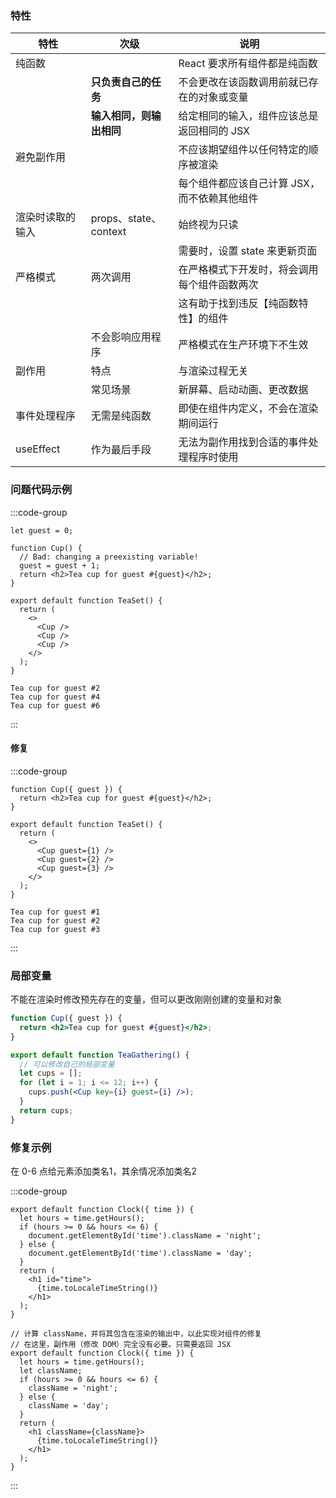### 特性

| 特性             | 次级                     | 说明                                         |
| ---------------- | ------------------------ | -------------------------------------------- |
| 纯函数           |                          | React 要求所有组件都是纯函数                 |
|                  | **只负责自己的任务**     | 不会更改在该函数调用前就已存在的对象或变量   |
|                  | **输入相同，则输出相同** | 给定相同的输入，组件应该总是返回相同的 JSX   |
| 避免副作用       |                          | 不应该期望组件以任何特定的顺序被渲染         |
|                  |                          | 每个组件都应该自己计算 JSX，而不依赖其他组件 |
| 渲染时读取的输入 | props、state、context    | 始终视为只读                                 |
|                  |                          | 需要时，设置 state 来更新页面                |
| 严格模式         | 两次调用                 | 在严格模式下开发时，将会调用每个组件函数两次 |
|                  |                          | 这有助于找到违反【纯函数特性】的组件         |
|                  | 不会影响应用程序         | 严格模式在生产环境下不生效                   |
| 副作用           | 特点                     | 与渲染过程无关                               |
|                  | 常见场景                 | 新屏幕、启动动画、更改数据                   |
| 事件处理程序     | 无需是纯函数             | 即使在组件内定义，不会在渲染期间运行         |
| useEffect        | 作为最后手段             | 无法为副作用找到合适的事件处理程序时使用     |



### 问题代码示例

:::code-group

```[App.js]jsx
let guest = 0;

function Cup() {
  // Bad: changing a preexisting variable!
  guest = guest + 1;
  return <h2>Tea cup for guest #{guest}</h2>;
}

export default function TeaSet() {
  return (
    <>
      <Cup />
      <Cup />
      <Cup />
    </>
  );
}
```

```[结果]javascript
Tea cup for guest #2
Tea cup for guest #4
Tea cup for guest #6
```

:::



#### 修复

:::code-group

```[App.js]jsx
function Cup({ guest }) {
  return <h2>Tea cup for guest #{guest}</h2>;
}

export default function TeaSet() {
  return (
    <>
      <Cup guest={1} />
      <Cup guest={2} />
      <Cup guest={3} />
    </>
  );
}
```

```[结果]javascript
Tea cup for guest #1
Tea cup for guest #2
Tea cup for guest #3
```

:::



### 局部变量

不能在渲染时修改预先存在的变量，但可以更改刚刚创建的变量和对象

```jsx
function Cup({ guest }) {
  return <h2>Tea cup for guest #{guest}</h2>;
}

export default function TeaGathering() {
  // 可以修改自己的局部变量 
  let cups = [];
  for (let i = 1; i <= 12; i++) {
    cups.push(<Cup key={i} guest={i} />);
  }
  return cups;
}
```





### 修复示例

在 0-6 点给元素添加类名1，其余情况添加类名2

:::code-group

```[错误方案]jsx
export default function Clock({ time }) {
  let hours = time.getHours();
  if (hours >= 0 && hours <= 6) {
    document.getElementById('time').className = 'night';
  } else {
    document.getElementById('time').className = 'day';
  }
  return (
    <h1 id="time">
      {time.toLocaleTimeString()}
    </h1>
  );
}
```

```[修复]jsx
// 计算 className，并将其包含在渲染的输出中，以此实现对组件的修复
// 在这里，副作用（修改 DOM）完全没有必要。只需要返回 JSX
export default function Clock({ time }) {
  let hours = time.getHours();
  let className;
  if (hours >= 0 && hours <= 6) {
    className = 'night';
  } else {
    className = 'day';
  }
  return (
    <h1 className={className}>
      {time.toLocaleTimeString()}
    </h1>
  );
}
```

:::